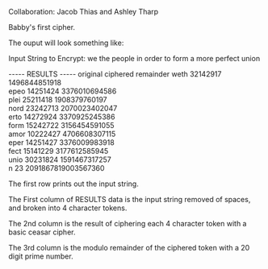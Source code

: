 Collaboration: Jacob Thias and Ashley Tharp

Babby's first cipher.

The ouput will look something like: 

Input String to Encrypt: we the people in order to form a more perfect union

----- RESULTS -----
original   ciphered       remainder
weth       32142917       1496844851918       
epeo       14251424       3376010694586       
plei       25211418       1908379760197       
nord       23242713       2070023402047       
erto       14272924       3370925245386       
form       15242722       3156454591055       
amor       10222427       4706608307115       
eper       14251427       3376009983918       
fect       15141229       3177612585945       
unio       30231824       1591467317257       
n          23             2091867819003567360 

The first row prints out the input string.

The First column of RESULTS data is the input string removed of spaces, and broken into 4 character tokens.

The 2nd column is the result of ciphering each 4 character token with a basic ceasar cipher.

The 3rd column is the modulo remainder of the ciphered token with a 20 digit prime number.
